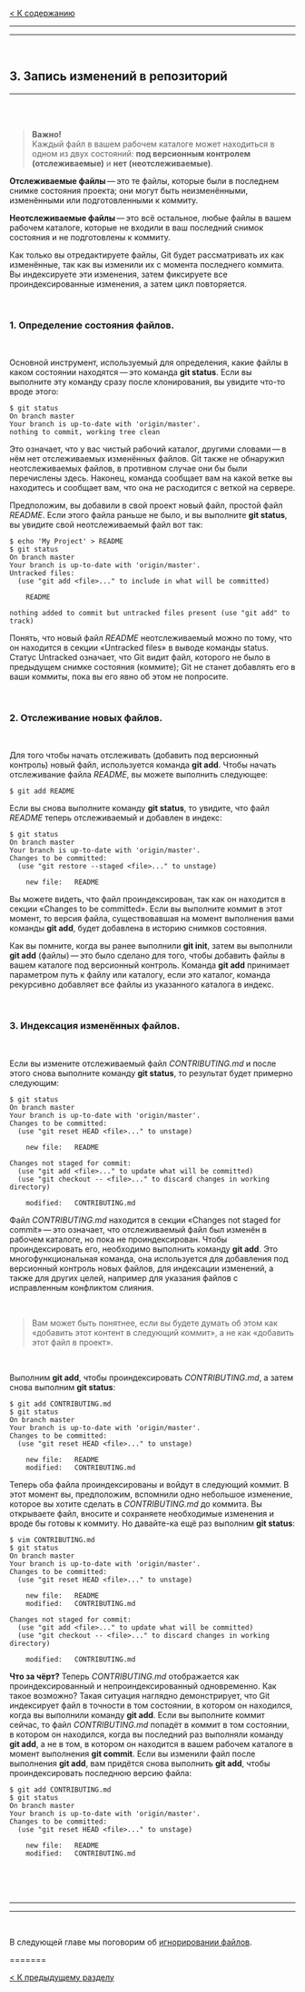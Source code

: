 [< К содержанию](./readme.md)

---
---

<br/>

## **3. Запись изменений в репозиторий** ##

---

<br/>
<br/>

>**Важно!**<br/>
Каждый файл в вашем рабочем каталоге может находиться в одном из двух состояний: **под версионным контролем (отслеживаемые)** и **нет (неотслеживаемые)**.

**Отслеживаемые файлы** — это те файлы, которые были в последнем снимке состояния проекта; они могут быть неизменёнными, изменёнными или подготовленными к коммиту.

**Неотслеживаемые файлы** — это всё остальное, любые файлы в вашем рабочем каталоге, которые не входили в ваш последний снимок состояния и не подготовлены к коммиту. 

Как только вы отредактируете файлы, Git будет рассматривать их как изменённые, так как вы изменили их с момента последнего коммита. Вы индексируете эти изменения, затем фиксируете все проиндексированные изменения, а затем цикл повторяется.

<br/>

### **1. Определение состояния файлов.**

<br/>

Основной инструмент, используемый для определения, какие файлы в каком состоянии находятся — это команда **git status**. Если вы выполните эту команду сразу после клонирования, вы увидите что-то вроде этого:

    $ git status
    On branch master
    Your branch is up-to-date with 'origin/master'.
    nothing to commit, working tree clean

Это означает, что у вас чистый рабочий каталог, другими словами — в нём нет отслеживаемых изменённых файлов. Git также не обнаружил неотслеживаемых файлов, в противном случае они бы были перечислены здесь. Наконец, команда сообщает вам на какой ветке вы находитесь и сообщает вам, что она не расходится с веткой на сервере. 

Предположим, вы добавили в свой проект новый файл, простой файл *README*. Если этого файла раньше не было, и вы выполните **git status**, вы увидите свой неотслеживаемый файл вот так:

    $ echo 'My Project' > README
    $ git status
    On branch master
    Your branch is up-to-date with 'origin/master'.
    Untracked files:
      (use "git add <file>..." to include in what will be committed)

        README

    nothing added to commit but untracked files present (use "git add" to track)

Понять, что новый файл *README* неотслеживаемый можно по тому, что он находится в секции «Untracked files» в выводе команды status. Статус Untracked означает, что Git видит файл, которого не было в предыдущем снимке состояния (коммите); Git не станет добавлять его в ваши коммиты, пока вы его явно об этом не попросите. 

<br/>

### **2. Отслеживание новых файлов.**

<br/>

Для того чтобы начать отслеживать (добавить под версионный контроль) новый файл, используется команда **git add**. Чтобы начать отслеживание файла *README*, вы можете выполнить следующее:

    $ git add README

Если вы снова выполните команду **git status**, то увидите, что файл *README* теперь отслеживаемый и добавлен в индекс:

    $ git status
    On branch master
    Your branch is up-to-date with 'origin/master'.
    Changes to be committed:
      (use "git restore --staged <file>..." to unstage)

        new file:   README

Вы можете видеть, что файл проиндексирован, так как он находится в секции «Changes to be committed». Если вы выполните коммит в этот момент, то версия файла, существовавшая на момент выполнения вами команды **git add**, будет добавлена в историю снимков состояния.

Как вы помните, когда вы ранее выполнили **git init**, затем вы выполнили **git add** (файлы) — это было сделано для того, чтобы добавить файлы в вашем каталоге под версионный контроль. Команда **git add** принимает параметром путь к файлу или каталогу, если это каталог, команда рекурсивно добавляет все файлы из указанного каталога в индекс.

<br/>

### **3. Индексация изменённых файлов.**

<br/>

Если вы измените отслеживаемый файл *CONTRIBUTING.md* и после этого снова выполните команду **git status**, то результат будет примерно следующим:

    $ git status
    On branch master
    Your branch is up-to-date with 'origin/master'.
    Changes to be committed:
      (use "git reset HEAD <file>..." to unstage)

        new file:   README

    Changes not staged for commit:
      (use "git add <file>..." to update what will be committed)
      (use "git checkout -- <file>..." to discard changes in working directory)

        modified:   CONTRIBUTING.md

Файл *CONTRIBUTING.md* находится в секции «Changes not staged for commit» — это означает, что отслеживаемый файл был изменён в рабочем каталоге, но пока не проиндексирован. Чтобы проиндексировать его, необходимо выполнить команду **git add**. Это многофункциональная команда, она используется для добавления под версионный контроль новых файлов, для индексации изменений, а также для других целей, например для указания файлов с исправленным конфликтом слияния. 

<br/>

>Вам может быть понятнее, если вы будете думать об этом как «добавить этот контент в следующий коммит», а не как «добавить этот файл в проект».

<br/>

Выполним **git add**, чтобы проиндексировать *CONTRIBUTING.md*, а затем снова выполним **git status**:

    $ git add CONTRIBUTING.md
    $ git status
    On branch master
    Your branch is up-to-date with 'origin/master'.
    Changes to be committed:
      (use "git reset HEAD <file>..." to unstage)

        new file:   README
        modified:   CONTRIBUTING.md

Теперь оба файла проиндексированы и войдут в следующий коммит. В этот момент вы, предположим, вспомнили одно небольшое изменение, которое вы хотите сделать в *CONTRIBUTING.md* до коммита. Вы открываете файл, вносите и сохраняете необходимые изменения и вроде бы готовы к коммиту. Но давайте-ка ещё раз выполним **git status**:

    $ vim CONTRIBUTING.md
    $ git status
    On branch master
    Your branch is up-to-date with 'origin/master'.
    Changes to be committed:
      (use "git reset HEAD <file>..." to unstage)

        new file:   README
        modified:   CONTRIBUTING.md

    Changes not staged for commit:
      (use "git add <file>..." to update what will be committed)
      (use "git checkout -- <file>..." to discard changes in working directory)

        modified:   CONTRIBUTING.md

**Что за чёрт?** Теперь *CONTRIBUTING.md* отображается как проиндексированный и непроиндексированный одновременно. Как такое возможно? Такая ситуация наглядно демонстрирует, что Git индексирует файл в точности в том состоянии, в котором он находился, когда вы выполнили команду **git add**. Если вы выполните коммит сейчас, то файл *CONTRIBUTING.md* попадёт в коммит в том состоянии, в котором он находился, когда вы последний раз выполняли команду **git add**, а не в том, в котором он находится в вашем рабочем каталоге в момент выполнения **git commit**. Если вы изменили файл после выполнения **git add**, вам придётся снова выполнить **git add**, чтобы проиндексировать последнюю версию файла:

    $ git add CONTRIBUTING.md
    $ git status
    On branch master
    Your branch is up-to-date with 'origin/master'.
    Changes to be committed:
      (use "git reset HEAD <file>..." to unstage)

        new file:   README
        modified:   CONTRIBUTING.md

<br/>
<br/>
<br/>

---
---

<br/>

В следующей главе мы поговорим об [игнорировании файлов](./Ignoring.md).

=======

[< К предыдущему разделу](./%D1%81reation.md)